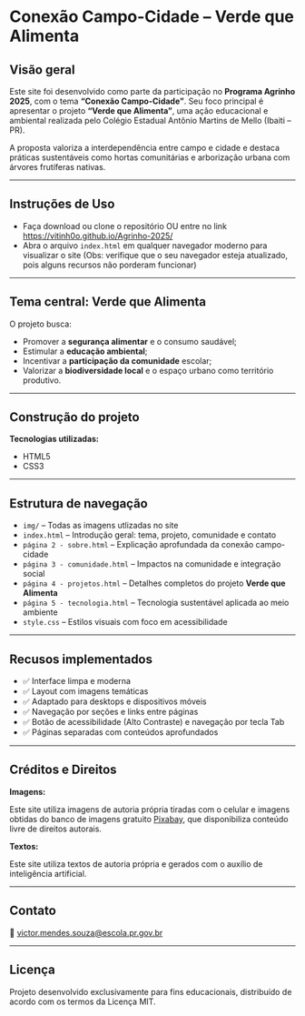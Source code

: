 # Conexão Campo-Cidade – Verde que Alimenta


## Visão geral

Este site foi desenvolvido como parte da participação no **Programa Agrinho 2025**, com o tema **“Conexão Campo-Cidade”**. Seu foco principal é apresentar o projeto **“Verde que Alimenta”**, uma ação educacional e ambiental realizada pelo Colégio Estadual Antônio Martins de Mello (Ibaiti – PR).

A proposta valoriza a interdependência entre campo e cidade e destaca práticas sustentáveis como hortas comunitárias e arborização urbana com árvores frutíferas nativas.

---
## Instruções de Uso

- Faça download ou clone o repositório OU entre no link https://vitinh0o.github.io/Agrinho-2025/ 
- Abra o arquivo `index.html` em qualquer navegador moderno para visualizar o site (Obs: verifique que o seu navegador esteja atualizado, pois alguns recursos não porderam funcionar)
---

## Tema central: Verde que Alimenta

O projeto busca:

- Promover a **segurança alimentar** e o consumo saudável;
- Estimular a **educação ambiental**;
- Incentivar a **participação da comunidade** escolar;
- Valorizar a **biodiversidade local** e o espaço urbano como território produtivo.

---

## Construção do projeto

**Tecnologias utilizadas:**

- HTML5  
- CSS3    

---

## Estrutura de navegação

- `img/` – Todas as imagens utlizadas no site
- `index.html` – Introdução geral: tema, projeto, comunidade e contato  
- `página 2 - sobre.html` – Explicação aprofundada da conexão campo-cidade  
- `página 3 - comunidade.html` – Impactos na comunidade e integração social  
- `página 4 - projetos.html` – Detalhes completos do projeto **Verde que Alimenta**  
- `página 5 - tecnologia.html` – Tecnologia sustentável aplicada ao meio ambiente  
- `style.css` – Estilos visuais com foco em acessibilidade  

---

## Recusos implementados

- ✅ Interface limpa e moderna
- ✅ Layout com imagens temáticas
- ✅ Adaptado para desktops e dispositivos móveis
- ✅ Navegação por seções e links entre páginas
- ✅ Botão de acessibilidade (Alto Contraste) e navegação por tecla Tab
- ✅ Páginas separadas com conteúdos aprofundados
  
---

## Créditos e Direitos

**Imagens:**

Este site utiliza imagens de autoria própria tiradas com o celular e imagens obtidas do banco de imagens gratuito [Pixabay](https://pixabay.com/pt/), que disponibiliza conteúdo livre de direitos autorais.

**Textos:**

Este site utiliza textos de autoria própria e gerados com o auxílio de inteligência artificial.

---

## Contato

📧 victor.mendes.souza@escola.pr.gov.br

---

## Licença

Projeto desenvolvido exclusivamente para fins educacionais, distribuído de acordo com os termos da Licença MIT.
